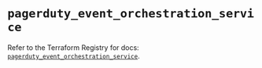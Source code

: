 # `pagerduty_event_orchestration_service`

Refer to the Terraform Registry for docs: [`pagerduty_event_orchestration_service`](https://registry.terraform.io/providers/pagerduty/pagerduty/3.24.0/docs/resources/event_orchestration_service).

